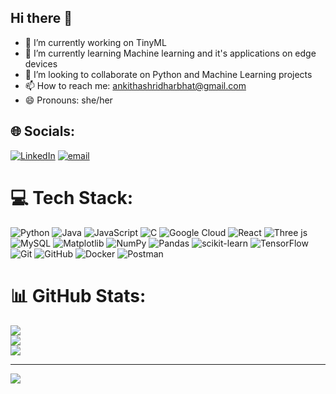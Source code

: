 ## Hi there 👋
- 🔭 I’m currently working on TinyML 
- 🌱 I’m currently learning Machine learning and it's applications on edge devices
- 👯 I’m looking to collaborate on Python and Machine Learning projects
- 📫 How to reach me: ankithashridharbhat@gmail.com
- 😄 Pronouns: she/her


## 🌐 Socials:
[![LinkedIn](https://img.shields.io/badge/LinkedIn-%230077B5.svg?logo=linkedin&logoColor=white)](https://linkedin.com/in/https://www.linkedin.com/in/ankitha-bhat-436611255/) [![email](https://img.shields.io/badge/Email-D14836?logo=gmail&logoColor=white)](mailto:ankithashridharbhat@gmail.com) 

# 💻 Tech Stack:
![Python](https://img.shields.io/badge/python-3670A0?style=plastic&logo=python&logoColor=ffdd54) ![Java](https://img.shields.io/badge/java-%23ED8B00.svg?style=plastic&logo=openjdk&logoColor=white) ![JavaScript](https://img.shields.io/badge/javascript-%23323330.svg?style=plastic&logo=javascript&logoColor=%23F7DF1E) ![C](https://img.shields.io/badge/c-%2300599C.svg?style=plastic&logo=c&logoColor=white) ![Google Cloud](https://img.shields.io/badge/GoogleCloud-%234285F4.svg?style=plastic&logo=google-cloud&logoColor=white) ![React](https://img.shields.io/badge/react-%2320232a.svg?style=plastic&logo=react&logoColor=%2361DAFB) ![Three js](https://img.shields.io/badge/threejs-black?style=plastic&logo=three.js&logoColor=white) ![MySQL](https://img.shields.io/badge/mysql-4479A1.svg?style=plastic&logo=mysql&logoColor=white) ![Matplotlib](https://img.shields.io/badge/Matplotlib-%23ffffff.svg?style=plastic&logo=Matplotlib&logoColor=black) ![NumPy](https://img.shields.io/badge/numpy-%23013243.svg?style=plastic&logo=numpy&logoColor=white) ![Pandas](https://img.shields.io/badge/pandas-%23150458.svg?style=plastic&logo=pandas&logoColor=white) ![scikit-learn](https://img.shields.io/badge/scikit--learn-%23F7931E.svg?style=plastic&logo=scikit-learn&logoColor=white) ![TensorFlow](https://img.shields.io/badge/TensorFlow-%23FF6F00.svg?style=plastic&logo=TensorFlow&logoColor=white) ![Git](https://img.shields.io/badge/git-%23F05033.svg?style=plastic&logo=git&logoColor=white) ![GitHub](https://img.shields.io/badge/github-%23121011.svg?style=plastic&logo=github&logoColor=white) ![Docker](https://img.shields.io/badge/docker-%230db7ed.svg?style=plastic&logo=docker&logoColor=white) ![Postman](https://img.shields.io/badge/Postman-FF6C37?style=plastic&logo=postman&logoColor=white)
# 📊 GitHub Stats:
![](https://github-readme-stats.vercel.app/api?username=ANKITHASBHAT&theme=shadow_green&hide_border=false&include_all_commits=true&count_private=true)<br/>
![](https://nirzak-streak-stats.vercel.app/?user=ANKITHASBHAT&theme=shadow_green&hide_border=false)<br/>
![](https://github-readme-stats.vercel.app/api/top-langs/?username=ANKITHASBHAT&theme=shadow_green&hide_border=false&include_all_commits=true&count_private=true&layout=compact)

---
[![](https://visitcount.itsvg.in/api?id=ANKITHASBHAT&icon=0&color=3)](https://visitcount.itsvg.in)
